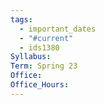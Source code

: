 ```yaml
---
tags:
  - important_dates
  - "#current"
  - ids1380
Syllabus: 
Term: Spring 23
Office: 
Office_Hours:
---
```


